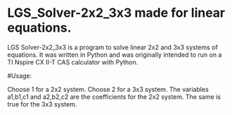# LGS_Solver-2x2_3x3 made for linear equations.
LGS Solver-2x2_3x3 is a program to solve linear 2x2 and 3x3 systems of equations.
It was written in Python and was originally intended to run on a TI Nspire CX II-T CAS calculator with Python.

#Usage:

Choose 1 for a 2x2 system. 
Choose 2 for a 3x3 system.
The variables a1,b1,c1 and a2,b2,c2 are the coefficients for the 2x2 system. The same is true for the 3x3 system.





